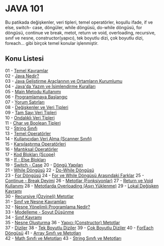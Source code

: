 # JAVA 101 
Bu patikada değişkenler, veri tipleri, temel operatörler, koşullu ifade, if ve else, switch- case, döngüler, while döngüsü, do-while döngüsü, for döngüsü, continue ve break, metot, return ve void, overloading, recursive, sınıf ve nesne, constructor(yapıcı), tek boyutlu dizi, çok boyutlu dizi, foreach... gibi birçok temel konular işlenmiştir.
## Konu Listesi
01 - [Temel Kavramlar](https://github.com/malidegirmenci/Java101Path/blob/5f1a8b50315e274d094aed2bdb2f566356d31a89/Subjects/01-temelKavramlar.md)    
02 - [Java Nedir?](https://github.com/malidegirmenci/Java101Path/blob/5f1a8b50315e274d094aed2bdb2f566356d31a89/Subjects/02-javaNedir.md)  
03 - [Java Geliştirme Araçlarının ve Ortamların Kurumlumu](https://github.com/malidegirmenci/Java101Path/blob/5f1a8b50315e274d094aed2bdb2f566356d31a89/Subjects/03-javaGelistirmeAraclarininKurulumu.md)  
04 - [Java'da Yazım ve İsimlendirme Kuralları](https://github.com/malidegirmenci/Java101Path/blob/5f1a8b50315e274d094aed2bdb2f566356d31a89/Subjects/04-javaYazimVeIsimlendirmeKurallari.md)  
05 - [Main Metodu Kullanımı](https://github.com/malidegirmenci/Java101Path/blob/6d12caa5a2df81d23a44adc546f905212fb9b297/Subjects/05-mainMetoduKullanimi.md)  
06 - [Programlamaya Başlangıç](https://github.com/malidegirmenci/Java101Path/blob/6d12caa5a2df81d23a44adc546f905212fb9b297/Subjects/06-programlamayaBaslangic.md)  
07 - [Yorum Satırları](https://github.com/malidegirmenci/Java101Path/blob/6d12caa5a2df81d23a44adc546f905212fb9b297/Subjects/07-yorumSatirlari.md)  
08 - [Değişkenler ve Veri Tipleri](https://github.com/malidegirmenci/Java101Path/blob/6d12caa5a2df81d23a44adc546f905212fb9b297/Subjects/08-degiskenlerveVeriTipleri.md)  
09 - [Tam Sayı Veri Tipleri](https://github.com/malidegirmenci/Java101Path/blob/6d12caa5a2df81d23a44adc546f905212fb9b297/Subjects/09-tamSayiVeriTipleri.md)  
10 - [Ondalıklı Veri Tipleri](https://github.com/malidegirmenci/Java101Path/blob/5cf81c4c0d8fe75d4c1874605ad2d6ff7643bbf1/Subjects/10-ondalikliSayilar.md)  
11 - [Char ve Boolean Tipleri](https://github.com/malidegirmenci/Java101Path/blob/5cf81c4c0d8fe75d4c1874605ad2d6ff7643bbf1/Subjects/11-charVeBooleanVeriTipleri.md)  
12 - [String Sınıfı](https://github.com/malidegirmenci/Java101Path/blob/5cf81c4c0d8fe75d4c1874605ad2d6ff7643bbf1/Subjects/12-stringSinifi.md)  
13 - [Temel Operatörler](https://github.com/malidegirmenci/Java101Path/blob/5cf81c4c0d8fe75d4c1874605ad2d6ff7643bbf1/Subjects/13-temelOperatorler.md)  
14 - [Kullanıcıdan Veri Alma (Scanner Sınıfı)](https://github.com/malidegirmenci/Java101Path/blob/5cf81c4c0d8fe75d4c1874605ad2d6ff7643bbf1/Subjects/14-kullanicidanVeriAlma.md)  
15 - [Karşılaştırma Operatörleri](https://github.com/malidegirmenci/Java101Path/blob/5cf81c4c0d8fe75d4c1874605ad2d6ff7643bbf1/Subjects/15-karsilastirmaOperatorleri.md)  
16 - [Mantıksal Operatörler](https://github.com/malidegirmenci/Java101Path/blob/5cf81c4c0d8fe75d4c1874605ad2d6ff7643bbf1/Subjects/16-mantiksalOperatorler.md)  
17 - [Kod Blokları (Scope)](https://github.com/malidegirmenci/Java101Path/blob/5cf81c4c0d8fe75d4c1874605ad2d6ff7643bbf1/Subjects/17-kodBloklariScope.md)  
18 - [If - Else Blokları](https://github.com/malidegirmenci/Java101Path/blob/17b3f29e5fd9caac38fff682a1a96dc89dbe637d/Subjects/18-ifVeElseBloklari.md)  
19 - [Switch - Case](https://github.com/malidegirmenci/Java101Path/blob/17b3f29e5fd9caac38fff682a1a96dc89dbe637d/Subjects/19-switchCase.md)
20 - [Döngü Yapıları](https://github.com/malidegirmenci/Java101Path/blob/17b3f29e5fd9caac38fff682a1a96dc89dbe637d/Subjects/20-donguYapisi.md)  
21 - [While Döngüsü](https://github.com/malidegirmenci/Java101Path/blob/17b3f29e5fd9caac38fff682a1a96dc89dbe637d/Subjects/21-whileDongusu.md)
22 - [Do-While Döngüsü](https://github.com/malidegirmenci/Java101Path/blob/17b3f29e5fd9caac38fff682a1a96dc89dbe637d/Subjects/22-doWhiledongusu.md)  
23 - [For Döngüsü](https://github.com/malidegirmenci/Java101Path/blob/17b3f29e5fd9caac38fff682a1a96dc89dbe637d/Subjects/23-forDongusu.md)
24 - [For ve While Döngüsü Arasındaki Farklar](https://github.com/malidegirmenci/Java101Path/blob/17b3f29e5fd9caac38fff682a1a96dc89dbe637d/Subjects/24-forWhiledonguArasindakiFarklar.md)
25 - [Continue - Break Deyimi](https://github.com/malidegirmenci/Java101Path/blob/17b3f29e5fd9caac38fff682a1a96dc89dbe637d/Subjects/25-continueBreak.md)
26 - [Metotlar (Fonksiyonlar)](https://github.com/malidegirmenci/Java101Path/blob/17b3f29e5fd9caac38fff682a1a96dc89dbe637d/Subjects/26-metotFonksiyon.md)
27 - [Return ve Void Kullanımı](https://github.com/malidegirmenci/Java101Path/blob/17b3f29e5fd9caac38fff682a1a96dc89dbe637d/Subjects/27-returnVoidkullanimi.md)
28 - [Metotlarda Overloading (Aşırı Yüklenme)](https://github.com/malidegirmenci/Java101Path/blob/17b3f29e5fd9caac38fff682a1a96dc89dbe637d/Subjects/28-metotlardaOverloading.md)
29 - [Lokal Değişken Kavramı](https://github.com/malidegirmenci/Java101Path/blob/17b3f29e5fd9caac38fff682a1a96dc89dbe637d/Subjects/29-metotlardaLocalVariable.md)  
30 - [Recursive (Özyineli) Metotlar](https://github.com/malidegirmenci/Java101Path/blob/17b3f29e5fd9caac38fff682a1a96dc89dbe637d/Subjects/30-recursiveMetot.md)  
31 - [Sınıf ve Nesne Kavramları](https://github.com/malidegirmenci/Java101Path/blob/17b3f29e5fd9caac38fff682a1a96dc89dbe637d/Subjects/31-sinifVeNesne.md)  
32 - [Nesne Yönelimli Programlama Nedir? ](https://github.com/malidegirmenci/Java101Path/blob/17b3f29e5fd9caac38fff682a1a96dc89dbe637d/Subjects/32-nesneYonelimliProgramlama.md)  
33 - [Modelleme - Soyut Düşünme](https://github.com/malidegirmenci/Java101Path/blob/17b3f29e5fd9caac38fff682a1a96dc89dbe637d/Subjects/33-modellemeSoyutDusunme.md)  
34 - [Sınıf Kavramı](https://github.com/malidegirmenci/Java101Path/blob/17b3f29e5fd9caac38fff682a1a96dc89dbe637d/Subjects/34-siniflar.md)  
35 - [Nesne Oluşturma](https://github.com/malidegirmenci/Java101Path/blob/17b3f29e5fd9caac38fff682a1a96dc89dbe637d/Subjects/35-nesneOlusturma.md)
36 - [Yapıcı (Constructor) Metotlar](https://github.com/malidegirmenci/Java101Path/blob/17b3f29e5fd9caac38fff682a1a96dc89dbe637d/Subjects/36-constructorYapiciMetotKullanimi.md)  
37 - [Diziler](https://github.com/malidegirmenci/Java101Path/blob/17b3f29e5fd9caac38fff682a1a96dc89dbe637d/Subjects/37-diziler.md)
38 - [Tek Boyutlu Diziler](https://github.com/malidegirmenci/Java101Path/blob/17b3f29e5fd9caac38fff682a1a96dc89dbe637d/Subjects/38-tekBoyutluDiziler.md)
39 - [Çok Boyutlu Diziler](https://github.com/malidegirmenci/Java101Path/blob/17b3f29e5fd9caac38fff682a1a96dc89dbe637d/Subjects/39-cokBoyutluDiziler.md)
40 - [ForEach Döngüsü](https://github.com/malidegirmenci/Java101Path/blob/17b3f29e5fd9caac38fff682a1a96dc89dbe637d/Subjects/40-forEach.md)
41 - [Array Sınıfı ve Metotları](https://github.com/malidegirmenci/Java101Path/blob/17b3f29e5fd9caac38fff682a1a96dc89dbe637d/Subjects/41-arraysSinifiveMetotlari.md)  
42 - [Math Sınıfı ve Metotları](https://github.com/malidegirmenci/Java101Path/blob/17b3f29e5fd9caac38fff682a1a96dc89dbe637d/Subjects/42-mathSinifiveMetotlari.md)
43 - [String Sınıfı ve Metotları](https://github.com/malidegirmenci/Java101Path/blob/17b3f29e5fd9caac38fff682a1a96dc89dbe637d/Subjects/43-stringSinifiveMetotlari.md)
